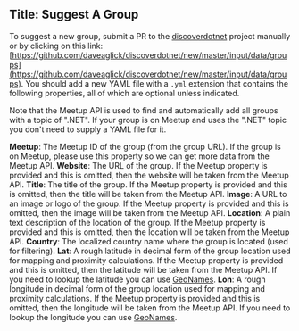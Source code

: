 Title: Suggest A Group
---
To suggest a new group, submit a PR to the [discoverdotnet](https://github.com/daveaglick/discoverdotnet) project manually or by clicking on this link: [https://github.com/daveaglick/discoverdotnet/new/master/input/data/groups](https://github.com/daveaglick/discoverdotnet/new/master/input/data/groups). You should add a new YAML file with a `.yml` extension that contains the following properties, all of which are optional unless indicated.

Note that the Meetup API is used to find and automatically add all groups with a topic of ".NET". If your group is on Meetup and uses the ".NET" topic you don't need to supply a YAML file for it.

**Meetup**: The Meetup ID of the group (from the group URL). If the group is on Meetup, please use this property so we can get more data from the Meetup API.
**Website**: The URL of the group. If the Meetup property is provided and this is omitted, then the website will be taken from the Meetup API.
**Title**: The title of the group. If the Meetup property is provided and this is omitted, then the title will be taken from the Meetup API.
**Image**: A URL to an image or logo of the group. If the Meetup property is provided and this is omitted, then the image will be taken from the Meetup API.
**Location**: A plain text description of the location of the group. If the Meetup property is provided and this is omitted, then the location will be taken from the Meetup API.
**Country**: The localized country name where the group is located (used for filtering).
**Lat**: A rough latitude in decimal form of the group location used for mapping and proximity calculations. If the Meetup property is provided and this is omitted, then the latitude will be taken from the Meetup API. If you need to lookup the latitude you can use [GeoNames](http://www.geonames.org/).
**Lon**: A rough longitude in decimal form of the group location used for mapping and proximity calculations. If the Meetup property is provided and this is omitted, then the longitude will be taken from the Meetup API. If you need to lookup the longitude you can use [GeoNames](http://www.geonames.org/).
